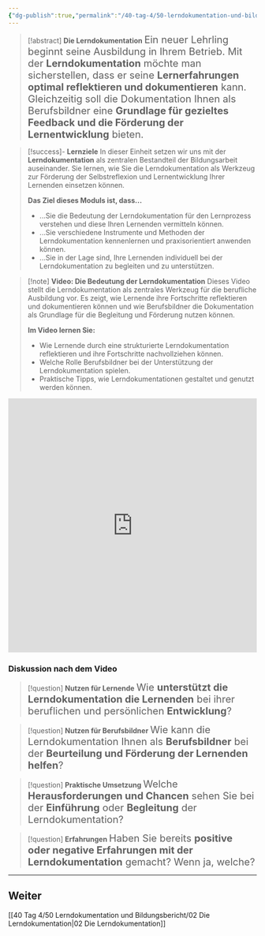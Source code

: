 ```yaml
---
{"dg-publish":true,"permalink":"/40-tag-4/50-lerndokumentation-und-bildungsbericht/01-einfuehrung-in-die-lerndokumentation/"}
---
```


>[!abstract] **Die Lerndokumentation**
><span style="font-size: 20px;">Ein neuer Lehrling beginnt seine Ausbildung in Ihrem Betrieb. Mit der **Lerndokumentation** möchte man sicherstellen, dass er seine **Lernerfahrungen optimal reflektieren und dokumentieren** kann. Gleichzeitig soll die Dokumentation Ihnen als Berufsbildner eine **Grundlage für gezieltes Feedback und die Förderung der Lernentwicklung** bieten.</span>

>[!success]- **Lernziele**
>In dieser Einheit setzen wir uns mit der **Lerndokumentation** als zentralen Bestandteil der Bildungsarbeit auseinander. Sie lernen, wie Sie die Lerndokumentation als Werkzeug zur Förderung der Selbstreflexion und Lernentwicklung Ihrer Lernenden einsetzen können.  
>
>**Das Ziel dieses Moduls ist, dass...**
>* ...Sie die Bedeutung der Lerndokumentation für den Lernprozess verstehen und diese Ihren Lernenden vermitteln können.
>* ...Sie verschiedene Instrumente und Methoden der Lerndokumentation kennenlernen und praxisorientiert anwenden können.
>* ...Sie in der Lage sind, Ihre Lernenden individuell bei der Lerndokumentation zu begleiten und zu unterstützen.

>[!note] **Video: Die Bedeutung der Lerndokumentation**
>Dieses Video stellt die Lerndokumentation als zentrales Werkzeug für die berufliche Ausbildung vor. Es zeigt, wie Lernende ihre Fortschritte reflektieren und dokumentieren können und wie Berufsbildner die Dokumentation als Grundlage für die Begleitung und Förderung nutzen können.  
>
>**Im Video lernen Sie:**
>- Wie Lernende durch eine strukturierte Lerndokumentation reflektieren und ihre Fortschritte nachvollziehen können.
>- Welche Rolle Berufsbildner bei der Unterstützung der Lerndokumentation spielen.
>- Praktische Tipps, wie Lerndokumentationen gestaltet und genutzt werden können.

<iframe width="100%" height="515" src="https://www.youtube.com/embed/FW47I-KbmF4?si=SmkkAOPbr_e4OicF" title="YouTube video player" frameborder="0" allow="accelerometer; autoplay; clipboard-write; encrypted-media; gyroscope; picture-in-picture; web-share" allowfullscreen></iframe>

### **Diskussion nach dem Video**
>[!question] **Nutzen für Lernende** 
><span style="font-size: 20px;">Wie **unterstützt die Lerndokumentation die Lernenden** bei ihrer beruflichen und persönlichen **Entwicklung**?</span>  

>[!question] **Nutzen für Berufsbildner**
><span style="font-size: 20px;">Wie kann die Lerndokumentation Ihnen als **Berufsbildner** bei der **Beurteilung und Förderung der Lernenden helfen**?  </span> 

>[!question]  **Praktische Umsetzung**
><span style="font-size: 20px;">Welche **Herausforderungen und Chancen** sehen Sie bei der **Einführung** oder **Begleitung** der Lerndokumentation?  </span> 

>[!question]  **Erfahrungen**
><span style="font-size: 20px;">Haben Sie bereits **positive oder negative Erfahrungen mit der Lerndokumentation** gemacht? Wenn ja, welche?  </span> 


---

## Weiter
[[40 Tag 4/50 Lerndokumentation und Bildungsbericht/02 Die Lerndokumentation\|02 Die Lerndokumentation]]

